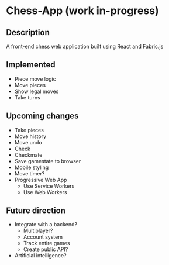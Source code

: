 # Chess-App (work in-progress)

## Description
A front-end chess web application built using React and Fabric.js

## Implemented
- Piece move logic
- Move pieces
- Show legal moves
- Take turns

## Upcoming changes
 - Take pieces
 - Move history
 - Move undo
 - Check
 - Checkmate
 - Save gamestate to browser
 - Mobile styling
 - Move timer?
 - Progressive Web App
	 - Use Service Workers
	 - Use Web Workers

## Future direction
- Integrate with a backend?
	- Multiplayer?
	- Account system
	- Track entire games
	- Create public API?
- Artificial intelligence?